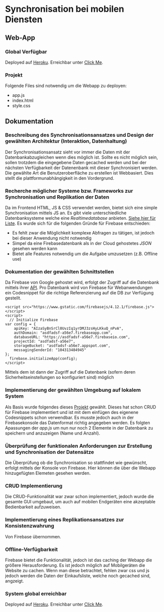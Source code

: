 # Synchronisation bei mobilen Diensten

## Web-App
### Global Verfügbar
Deployed auf [Heroku](https://www.heroku.com/). Erreichbar unter [Click Me](https://sem10einkaufsliste.herokuapp.com).

### Projekt
Folgende Files sind notwendig um die Webapp zu deployen:
* app.js
* index.html
* style.css

## Dokumentation
### Beschreibung des Synchronisationsansatzes und Design der gewählten Architektur (Interaktion, Datenhaltung)
Der Synchronisationsansatz sieht vor immer die Daten mit der Datenbankabzugleichen wenn dies möglich ist. Sollte es nicht möglich sein, sollen trotzdem die eingegebene Daten gecached werden und bei der nächsten Verfügbarkeit der Datenenbank mit dieser Synchronisiert werden. Die gewählte Art die Benutzeroberfläche zu erstellen ist Webbasiert. Dies stellt die plattformunabhängigkeit in den Vordergrund.

### Recherche möglicher Systeme bzw. Frameworks zur Synchronisation und Replikation der Daten
Da im Frontend HTML, JS & CSS verwendet werden, bietet sich eine simple Synchronisation mittels JS an. Es gibt viele unterschiedliche Datenbanksysteme welche eine _Realtimedatabase_ anbieten. [Siehe hier für Liste](https://medium.baqend.com/real-time-databases-explained-why-meteor-rethinkdb-parse-and-firebase-dont-scale-822ff87d2f87). Es wurde sich für die folgenden Gründe für Firebase entschieden:
* Es fehlt zwar die Möglichkeit komplexe Abfragen zu tätigen, ist jedoch bei dieser Anwendung nicht notwendig
* Simpel da eine Firebasedatenbank als in der Cloud gehostetes _JSON_ gesehen werden kann
* Bietet alle Features notwendig um die Aufgabe umzusetzen (z.B. Offline use)


### Dokumentation der gewählten Schnittstellen
Da Firebase von Google gehostet wird, erfolgt der Zugriff auf die Datenbank mittels ihrer [API](https://firebase.google.com/docs/reference/js/). Pro Datenbank wird von Firebase für Webanwendungen ein Codesnippet für die richtige Referenzierung auf die DB zur Verfügung gestellt.
```
<script src="https://www.gstatic.com/firebasejs/4.12.1/firebase.js"></script>
<script>
  // Initialize Firebase
var config = {
    apiKey: "AIzaSyBnSrCl0UvzIq1yrDMJ3zsHyLKkuQ_nPvA",
    authDomain: "asdfadsf-a56e7.firebaseapp.com",
    databaseURL: "https://asdfadsf-a56e7.firebaseio.com",
    projectId: "asdfadsf-a56e7",
    storageBucket: "asdfadsf-a56e7.appspot.com",
    messagingSenderId: "104313484945"
};
  firebase.initializeApp(config);
</script>
```
Mittels dem ist dann der Zugriff auf die Datenbank (sofern deren Sicherheitseinstellungen so konfiguriert sind) möglich

### Implementierung der gewählten Umgebung auf lokalem System
Als Basis wurde folgendes dieses [Projekt](https://github.com/softauthor/firebase-crud-javascript-02) gewählt. Dieses hat schon CRUD für Firebase implementiert und ist mit dem einfügen des eigenene Codesnippets schon verwendbar. Es musste jedoch auch in der Firebasekonsole das Datenformat richtig angegeben werden. Es folgten Apassungen der _app.js_ um nun nur noch 2 Elemente in der Datenbank zu speichern und anzuzeigen (Name und Anzahl).

### Überprüfung der funktionalen Anforderungen zur Erstellung und Synchronisation der Datensätze
Die Überprüfung ob die Synchronisation so stattfindet wie gewünscht, erfolgt mittels der Konsole von Firebase. Hier können die über die Webapp hinzugefügten Elemeten gesehen werden.


### CRUD Implementierung
Die CRUD-Funktionalität war zwar schon implementiert, jedoch wurde die gesamte GUI umgebaut, um auch auf mobilen Endgeräten eine akzeptable Bedienbarkeit aufzuweisen.

### Implementierung eines Replikationsansatzes zur Konsistenzwahrung
Von Firebase übernommen.

### Offline-Verfügbarkeit
Firebase bietet die Funktionalität, jedoch ist das caching der Webapp die größere Herausforderung. Es ist jedoch möglich auf Mobilgeräten die Website zu cachen. Wenn man diese betrachtet, fehlen zwar css und js jedoch werden die Daten der Einkaufsliste, welche noch gecached sind, angzeigt.

### System global erreichbar
Deployed auf [Heroku](https://www.heroku.com/). Erreichbar unter [Click Me](https://sem10einkaufsliste.herokuapp.com).

